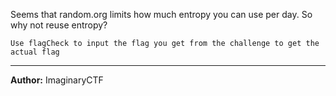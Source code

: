 Seems that random.org limits how much entropy you can use per day. So why not reuse entropy?

`Use flagCheck to input the flag you get from the challenge to get the actual flag`

---
**Author:** ImaginaryCTF